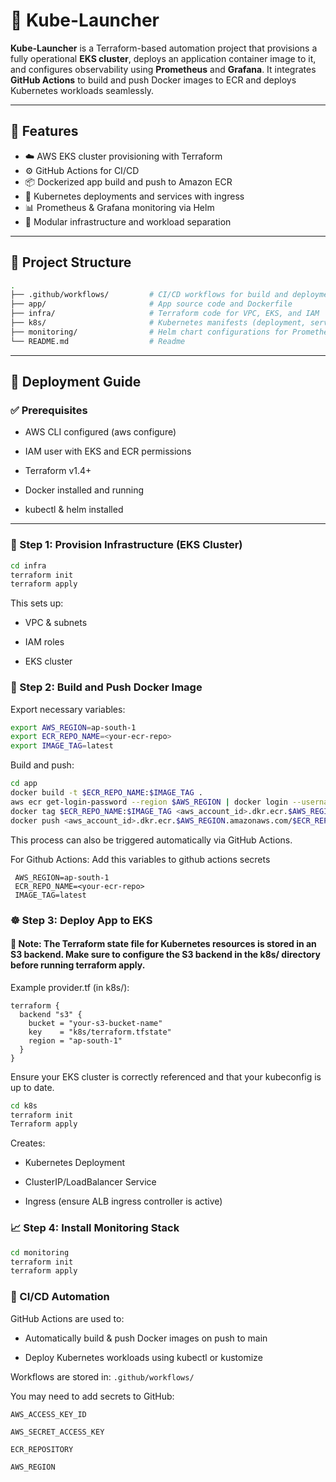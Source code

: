 # 🚀 Kube-Launcher

**Kube-Launcher** is a Terraform-based automation project that provisions a fully operational **EKS cluster**, deploys an application container image to it, and configures observability using **Prometheus** and **Grafana**. It integrates **GitHub Actions** to build and push Docker images to ECR and deploys Kubernetes workloads seamlessly.

---

## 🧩 Features

- ☁️ AWS EKS cluster provisioning with Terraform
- ⚙️ GitHub Actions for CI/CD
- 📦 Dockerized app build and push to Amazon ECR
- 🚀 Kubernetes deployments and services with ingress
- 📊 Prometheus & Grafana monitoring via Helm
- 🔁 Modular infrastructure and workload separation

---

## 📁 Project Structure

```bash
.
├── .github/workflows/         # CI/CD workflows for build and deployment
├── app/                       # App source code and Dockerfile
├── infra/                     # Terraform code for VPC, EKS, and IAM
├── k8s/                       # Kubernetes manifests (deployment, service, ingress)
├── monitoring/                # Helm chart configurations for Prometheus and Grafana
└── README.md                  # Readme
```
---
## 🚀 Deployment Guide
### ✅ Prerequisites

- AWS CLI configured (aws configure)

- IAM user with EKS and ECR permissions

- Terraform v1.4+

- Docker installed and running

- kubectl & helm installed

---
### 🔨 Step 1: Provision Infrastructure (EKS Cluster)
``` bash
cd infra
terraform init
terraform apply
```
This sets up:

- VPC & subnets

- IAM roles

- EKS cluster

### 🐳 Step 2: Build and Push Docker Image
Export necessary variables:
```bash
export AWS_REGION=ap-south-1
export ECR_REPO_NAME=<your-ecr-repo>
export IMAGE_TAG=latest
```
Build and push:
```bash
cd app
docker build -t $ECR_REPO_NAME:$IMAGE_TAG .
aws ecr get-login-password --region $AWS_REGION | docker login --username AWS --password-stdin <aws_account_id>.dkr.ecr.$AWS_REGION.amazonaws.com
docker tag $ECR_REPO_NAME:$IMAGE_TAG <aws_account_id>.dkr.ecr.$AWS_REGION.amazonaws.com/$ECR_REPO_NAME:$IMAGE_TAG
docker push <aws_account_id>.dkr.ecr.$AWS_REGION.amazonaws.com/$ECR_REPO_NAME:$IMAGE_TAG
```

This process can also be triggered automatically via GitHub Actions.

For Github Actions: Add this variables to github actions secrets
```
 AWS_REGION=ap-south-1
 ECR_REPO_NAME=<your-ecr-repo>
 IMAGE_TAG=latest
```

### ☸️ Step 3: Deploy App to EKS

#### 📌 Note: The Terraform state file for Kubernetes resources is stored in an S3 backend. Make sure to configure the S3 backend in the k8s/ directory before running terraform apply.

Example provider.tf (in k8s/):
```
terraform {
  backend "s3" {
    bucket = "your-s3-bucket-name"
    key    = "k8s/terraform.tfstate"
    region = "ap-south-1"
  }
}
```
Ensure your EKS cluster is correctly referenced and that your kubeconfig is up to date.

```bash
cd k8s
terraform init
Terraform apply
```
Creates:

- Kubernetes Deployment

- ClusterIP/LoadBalancer Service

- Ingress (ensure ALB ingress controller is active)

### 📈 Step 4: Install Monitoring Stack
```bash
cd monitoring
terraform init
terraform apply
```


### 🧪 CI/CD Automation
GitHub Actions are used to:

- Automatically build & push Docker images on push to main

- Deploy Kubernetes workloads using kubectl or kustomize

Workflows are stored in:
```.github/workflows/```

You may need to add secrets to GitHub:
```
AWS_ACCESS_KEY_ID

AWS_SECRET_ACCESS_KEY

ECR_REPOSITORY

AWS_REGION
```



